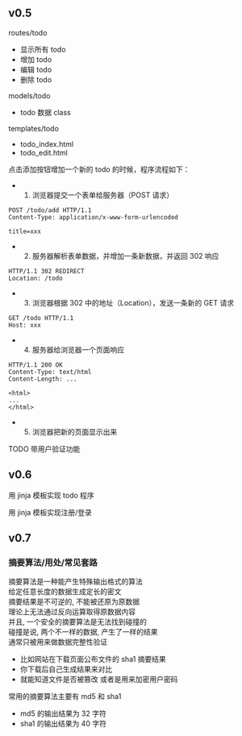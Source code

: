 
## v0.5
routes/todo
* 显示所有 todo
* 增加 todo
* 编辑 todo
* 删除 todo

models/todo
* todo 数据 class

templates/todo
* todo_index.html
* todo_edit.html
    

点击添加按钮增加一个新的 todo 的时候，程序流程如下：
* 1. 浏览器提交一个表单给服务器（POST 请求）
```
POST /todo/add HTTP/1.1
Content-Type: application/x-www-form-urlencoded

title=xxx
```
* 2. 服务器解析表单数据，并增加一条新数据，并返回 302 响应
```
HTTP/1.1 302 REDIRECT
Location: /todo
```
* 3. 浏览器根据 302 中的地址（Location），发送一条新的 GET 请求
```
GET /todo HTTP/1.1
Host: xxx
```
* 4. 服务器给浏览器一个页面响应
```
HTTP/1.1 200 OK
Content-Type: text/html
Content-Length: ...

<html>
...
</html>
```
* 5. 浏览器把新的页面显示出来


TODO 带用户验证功能

## v0.6
用 jinja 模板实现 todo 程序

用 jinja 模板实现注册/登录


## v0.7
### 摘要算法/用处/常见套路
摘要算法是一种能产生特殊输出格式的算法  
给定任意长度的数据生成定长的密文  
摘要结果是不可逆的, 不能被还原为原数据  
理论上无法通过反向运算取得原数据内容  
并且, 一个安全的摘要算法是无法找到碰撞的  
碰撞是说, 两个不一样的数据, 产生了一样的结果  
通常只被用来做数据完整性验证
* 比如网站在下载页面公布文件的 sha1 摘要结果
* 你下载后自己生成结果来对比
* 就能知道文件是否被篡改
或者是用来加密用户密码


常用的摘要算法主要有 md5 和 sha1
* md5 的输出结果为 32 字符
* sha1 的输出结果为 40 字符
